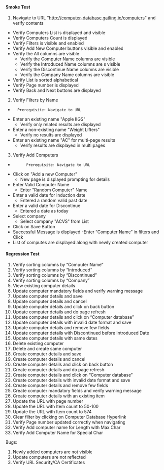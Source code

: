 #### Smoke Test
1. Navigate to URL "http://computer-database.gatling.io/computers" and verify contents 
-	Verify Computers List is displayed and visible
-	Verify Computers Count is displayed
-	Verify Filters is visible and enabled
-	Verify Add New Computer buttons visible and enabled
-	Verify the All columns are visible
	-	Verify the Computer Name columns are visible
	-	Verify the Introduced Name columns are s visible
	-	Verify the Discontinue Name columns are visible
	-	Verify the Company Name columns are visible
-	Verify List is sorted alphabetical
-	Verify Page number is displayed 
-	Verify Back and Next buttons are displayed



2. Verify Filters by Name
-		Prerequisite: Navigate to URL
- Enter an existing name "Apple IIGS"
	-	Verify only related results are displayed
- Enter a non-existing name "Weight Lifters"
 	- Verify no results are displayed
- Enter an existing name "AC" for multi-page results
	- Verify results are displayed in multi pages


3. Verify Add Computers
-			Prerequisite: Navigate to URL
-	Click on "Add a new Computer"
	-	New page is displayed prompting for details
- Enter Valid Computer Name
 	- Enter "Random Computer" Name
 - Enter a valid date for Induction date
   - Entered a random valid past date 
 - Enter a valid date for Discontinue
   - Entered a date as today
  - Select company
  	-	Select company "ACVS" from List
- Click on Save Button
 - Successful Message is displayed
-Enter “Computer Name” in filters and Click
 - List of computes are displayed along with newly created computer

#### Regression Test
1.	Verify sorting columns by “Computer Name” 
2.	Verify sorting columns by “Introduced” 
3.	Verify sorting columns by “Discontinued”
4.	Verify sorting columns by “Company”
5.	View existing computer details
6.	Update computer mandatory fields and verify warning message
7.	Update computer details and save
8.	Update computer details and cancel
9.	Update computer details and click on back button
10.	Update computer details and do page refresh
11.	Update computer details and click on “Computer database” 
12.	Update computer details with invalid date format and save
13.	Update computer details and remove few fields
14.	Update computer details with Discontinued before Introduced Date
15.	Update computer details with same dates
16.	Delete existing computer 
17.	Delete and create same computer
18.	Create computer details and save
19.	Create computer details and cancel
20.	Create computer details and click on back button
21.	Create computer details and do page refresh
22.	Create computer details and click on “Computer database” 
23.	Create computer details with invalid date format and save
24.	Create computer details and remove few fields
25.	Create computer mandatory fields and verify warning message
26.	Create computer details with an existing item
27.	Update the URL with page number
28.	Update the URL with Item count to 50-100
29.	Update the URL with Item count to 574
30.	Clear filter by clicking on Computer Database Hyperlink
31.	Verify Page number updated correctly when navigating
32.	Verify Add computer name for Length with Max Char
33.	Verify Add Computer Name for Special Char


Bugs:
1.	Newly added computers are not visible
2.	Update computers are not reflected
3.	Verify URL Security/CA Certificates



		
		
